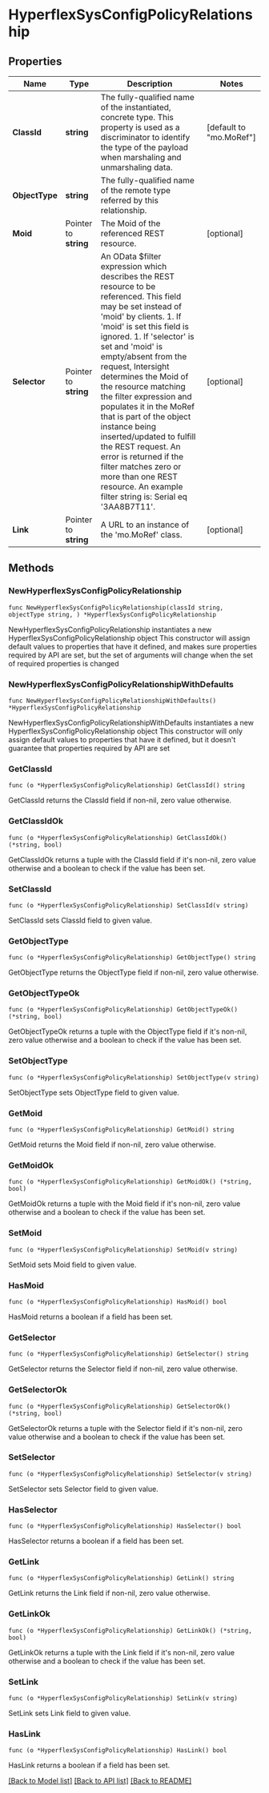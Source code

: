 # HyperflexSysConfigPolicyRelationship

## Properties

Name | Type | Description | Notes
------------ | ------------- | ------------- | -------------
**ClassId** | **string** | The fully-qualified name of the instantiated, concrete type. This property is used as a discriminator to identify the type of the payload when marshaling and unmarshaling data. | [default to "mo.MoRef"]
**ObjectType** | **string** | The fully-qualified name of the remote type referred by this relationship. | 
**Moid** | Pointer to **string** | The Moid of the referenced REST resource. | [optional] 
**Selector** | Pointer to **string** | An OData $filter expression which describes the REST resource to be referenced. This field may be set instead of &#39;moid&#39; by clients. 1. If &#39;moid&#39; is set this field is ignored. 1. If &#39;selector&#39; is set and &#39;moid&#39; is empty/absent from the request, Intersight determines the Moid of the resource matching the filter expression and populates it in the MoRef that is part of the object instance being inserted/updated to fulfill the REST request. An error is returned if the filter matches zero or more than one REST resource. An example filter string is: Serial eq &#39;3AA8B7T11&#39;. | [optional] 
**Link** | Pointer to **string** | A URL to an instance of the &#39;mo.MoRef&#39; class. | [optional] 

## Methods

### NewHyperflexSysConfigPolicyRelationship

`func NewHyperflexSysConfigPolicyRelationship(classId string, objectType string, ) *HyperflexSysConfigPolicyRelationship`

NewHyperflexSysConfigPolicyRelationship instantiates a new HyperflexSysConfigPolicyRelationship object
This constructor will assign default values to properties that have it defined,
and makes sure properties required by API are set, but the set of arguments
will change when the set of required properties is changed

### NewHyperflexSysConfigPolicyRelationshipWithDefaults

`func NewHyperflexSysConfigPolicyRelationshipWithDefaults() *HyperflexSysConfigPolicyRelationship`

NewHyperflexSysConfigPolicyRelationshipWithDefaults instantiates a new HyperflexSysConfigPolicyRelationship object
This constructor will only assign default values to properties that have it defined,
but it doesn't guarantee that properties required by API are set

### GetClassId

`func (o *HyperflexSysConfigPolicyRelationship) GetClassId() string`

GetClassId returns the ClassId field if non-nil, zero value otherwise.

### GetClassIdOk

`func (o *HyperflexSysConfigPolicyRelationship) GetClassIdOk() (*string, bool)`

GetClassIdOk returns a tuple with the ClassId field if it's non-nil, zero value otherwise
and a boolean to check if the value has been set.

### SetClassId

`func (o *HyperflexSysConfigPolicyRelationship) SetClassId(v string)`

SetClassId sets ClassId field to given value.


### GetObjectType

`func (o *HyperflexSysConfigPolicyRelationship) GetObjectType() string`

GetObjectType returns the ObjectType field if non-nil, zero value otherwise.

### GetObjectTypeOk

`func (o *HyperflexSysConfigPolicyRelationship) GetObjectTypeOk() (*string, bool)`

GetObjectTypeOk returns a tuple with the ObjectType field if it's non-nil, zero value otherwise
and a boolean to check if the value has been set.

### SetObjectType

`func (o *HyperflexSysConfigPolicyRelationship) SetObjectType(v string)`

SetObjectType sets ObjectType field to given value.


### GetMoid

`func (o *HyperflexSysConfigPolicyRelationship) GetMoid() string`

GetMoid returns the Moid field if non-nil, zero value otherwise.

### GetMoidOk

`func (o *HyperflexSysConfigPolicyRelationship) GetMoidOk() (*string, bool)`

GetMoidOk returns a tuple with the Moid field if it's non-nil, zero value otherwise
and a boolean to check if the value has been set.

### SetMoid

`func (o *HyperflexSysConfigPolicyRelationship) SetMoid(v string)`

SetMoid sets Moid field to given value.

### HasMoid

`func (o *HyperflexSysConfigPolicyRelationship) HasMoid() bool`

HasMoid returns a boolean if a field has been set.

### GetSelector

`func (o *HyperflexSysConfigPolicyRelationship) GetSelector() string`

GetSelector returns the Selector field if non-nil, zero value otherwise.

### GetSelectorOk

`func (o *HyperflexSysConfigPolicyRelationship) GetSelectorOk() (*string, bool)`

GetSelectorOk returns a tuple with the Selector field if it's non-nil, zero value otherwise
and a boolean to check if the value has been set.

### SetSelector

`func (o *HyperflexSysConfigPolicyRelationship) SetSelector(v string)`

SetSelector sets Selector field to given value.

### HasSelector

`func (o *HyperflexSysConfigPolicyRelationship) HasSelector() bool`

HasSelector returns a boolean if a field has been set.

### GetLink

`func (o *HyperflexSysConfigPolicyRelationship) GetLink() string`

GetLink returns the Link field if non-nil, zero value otherwise.

### GetLinkOk

`func (o *HyperflexSysConfigPolicyRelationship) GetLinkOk() (*string, bool)`

GetLinkOk returns a tuple with the Link field if it's non-nil, zero value otherwise
and a boolean to check if the value has been set.

### SetLink

`func (o *HyperflexSysConfigPolicyRelationship) SetLink(v string)`

SetLink sets Link field to given value.

### HasLink

`func (o *HyperflexSysConfigPolicyRelationship) HasLink() bool`

HasLink returns a boolean if a field has been set.


[[Back to Model list]](../README.md#documentation-for-models) [[Back to API list]](../README.md#documentation-for-api-endpoints) [[Back to README]](../README.md)


